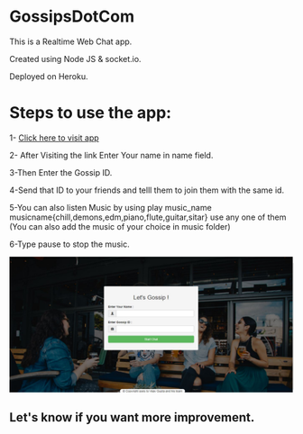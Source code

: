 # GossipsDotCom
This is a Realtime Web Chat app.

Created using Node JS & socket.io.

Deployed on Heroku.

# Steps to use the app:

1- [Click here to visit app](https://gossipsdotcom.herokuapp.com/)

2- After Visiting the link Enter Your name in name field.

3-Then Enter the Gossip ID.

4-Send that ID to your friends and telll them to join them with the same id.

5-You can also listen Music by using  play music_name  musicname{chill,demons,edm,piano,flute,guitar,sitar} use any one of them
(You can also add the music of your choice in music folder)


6-Type pause to stop the music.


![HomePage](1.JPG?raw=true "Homepage")

## Let's know if you want more improvement.
